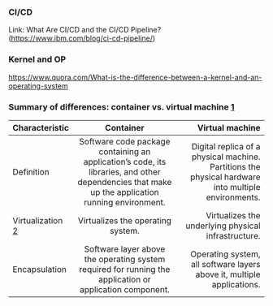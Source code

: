 ### CI/CD
Link: What Are CI/CD and the CI/CD Pipeline? (https://www.ibm.com/blog/ci-cd-pipeline/)

### Kernel and OP
https://www.quora.com/What-is-the-difference-between-a-kernel-and-an-operating-system

### Summary of differences: container vs. virtual machine [1]

| Characteristic| Container| Virtual machine|
| :---        |    :----:   |      ---: |
| Definition  |    Software code package containing an application’s code, its libraries, and other dependencies that make up the application running environment.|Digital replica of a physical machine. Partitions the physical hardware into multiple environments. |
| Virtualization [2]    | Virtualizes the operating system.       | Virtualizes the underlying physical infrastructure.   |
| Encapsulation   | Software layer above the operating system required for running the application or application component.        | Operating system, all software layers above it, multiple applications.      |

[1]:(https://aws.amazon.com/compare/the-difference-between-containers-and-virtual-machines/)

[2]: https://www.redhat.com/en/topics/virtualization/what-is-virtualization

